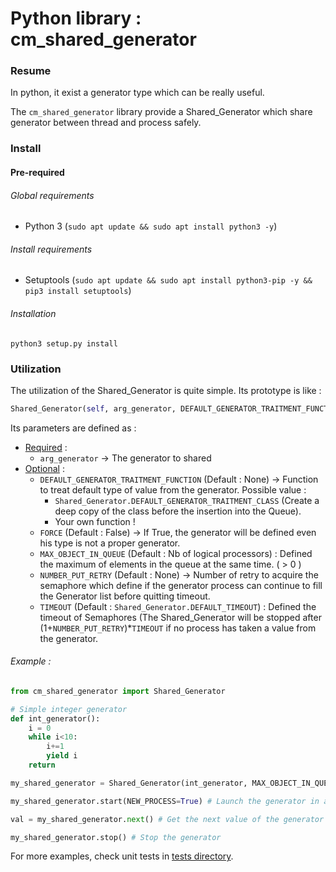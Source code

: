 # Python library : cm_shared_generator

### Resume

In python, it exist a generator type which can be really useful.

The `cm_shared_generator` library provide a Shared_Generator which share generator between thread and process safely.

### Install

#### Pre-required

###### Global requirements

- Python 3 (`sudo apt update && sudo apt install python3 -y`)

###### Install requirements

- Setuptools (`sudo apt update && sudo apt install python3-pip -y && pip3 install setuptools`)

###### Installation

```shell
python3 setup.py install
```

### Utilization

The utilization of the Shared_Generator is quite simple. Its prototype is like :

```python
Shared_Generator(self, arg_generator, DEFAULT_GENERATOR_TRAITMENT_FUNCTION=None, FORCE=False, MAX_OBJECT_IN_QUEUE=len(os.sched_getaffinity(0)), TIMEOUT=None)
```

Its parameters are defined as :

- <u>Required</u> :
  - `arg_generator` -> The generator to shared
- <u>Optional</u> :
  - `DEFAULT_GENERATOR_TRAITMENT_FUNCTION`  (Default : None) -> Function to treat default type of value from the generator.
    Possible value : 
    - `Shared_Generator.DEFAULT_GENERATOR_TRAITMENT_CLASS` (Create a deep copy of the class before the insertion into the Queue).
    - Your own function !
  - `FORCE` (Default : False) -> If True, the generator will be defined even his type is not a proper generator.
  - `MAX_OBJECT_IN_QUEUE` (Default : Nb of logical processors) :	Defined the maximum of elements in the queue at the same time. ( > 0 )
  - `NUMBER_PUT_RETRY` (Default : None) -> Number of retry to acquire the semaphore which define if the generator process can continue to fill the Generator list before quitting timeout.
  - `TIMEOUT` (Default : `Shared_Generator.DEFAULT_TIMEOUT`) : Defined the timeout of Semaphores (The Shared_Generator will be stopped after (1+`NUMBER_PUT_RETRY`)*`TIMEOUT` if no process has taken a value from the generator.

###### Example :

```python
from cm_shared_generator import Shared_Generator

# Simple integer generator
def int_generator():
    i = 0
    while i<10:
        i+=1
        yield i
    return

my_shared_generator = Shared_Generator(int_generator, MAX_OBJECT_IN_QUEUE=2) # Creation of the generator with a Maximum lenght queue of 2

my_shared_generator.start(NEW_PROCESS=True) # Launch the generator in a new process

val = my_shared_generator.next() # Get the next value of the generator

my_shared_generator.stop() # Stop the generator
```

For more examples, check unit tests in [tests directory](./tests).